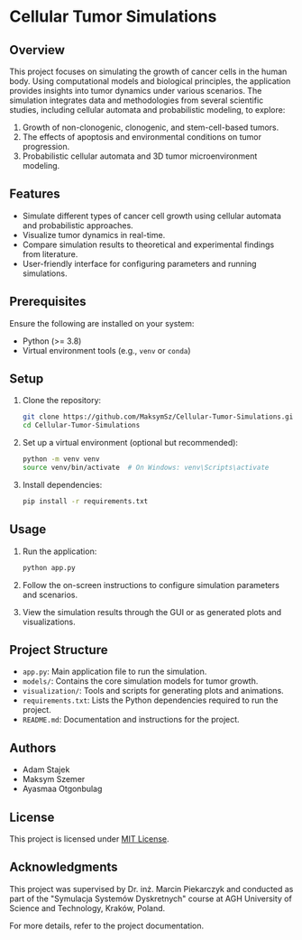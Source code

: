 # Cellular Tumor Simulations

## Overview
This project focuses on simulating the growth of cancer cells in the human body. Using computational models and biological principles, the application provides insights into tumor dynamics under various scenarios. The simulation integrates data and methodologies from several scientific studies, including cellular automata and probabilistic modeling, to explore:

1. Growth of non-clonogenic, clonogenic, and stem-cell-based tumors.
2. The effects of apoptosis and environmental conditions on tumor progression.
3. Probabilistic cellular automata and 3D tumor microenvironment modeling.

## Features
- Simulate different types of cancer cell growth using cellular automata and probabilistic approaches.
- Visualize tumor dynamics in real-time.
- Compare simulation results to theoretical and experimental findings from literature.
- User-friendly interface for configuring parameters and running simulations.

## Prerequisites
Ensure the following are installed on your system:
- Python (>= 3.8)
- Virtual environment tools (e.g., `venv` or `conda`)

## Setup
1. Clone the repository:
   ```bash
   git clone https://github.com/MaksymSz/Cellular-Tumor-Simulations.git
   cd Cellular-Tumor-Simulations
   ```

2. Set up a virtual environment (optional but recommended):
   ```bash
   python -m venv venv
   source venv/bin/activate  # On Windows: venv\Scripts\activate
   ```

3. Install dependencies:
   ```bash
   pip install -r requirements.txt
   ```

## Usage
1. Run the application:
   ```bash
   python app.py
   ```

2. Follow the on-screen instructions to configure simulation parameters and scenarios.

3. View the simulation results through the GUI or as generated plots and visualizations.

## Project Structure
- `app.py`: Main application file to run the simulation.
- `models/`: Contains the core simulation models for tumor growth.
- `visualization/`: Tools and scripts for generating plots and animations.
- `requirements.txt`: Lists the Python dependencies required to run the project.
- `README.md`: Documentation and instructions for the project.

## Authors
- Adam Stajek
- Maksym Szemer
- Ayasmaa Otgonbulag

## License
This project is licensed under [MIT License](LICENSE).

## Acknowledgments
This project was supervised by Dr. inż. Marcin Piekarczyk and conducted as part of the "Symulacja Systemów Dyskretnych" course at AGH University of Science and Technology, Kraków, Poland.

For more details, refer to the project documentation.
